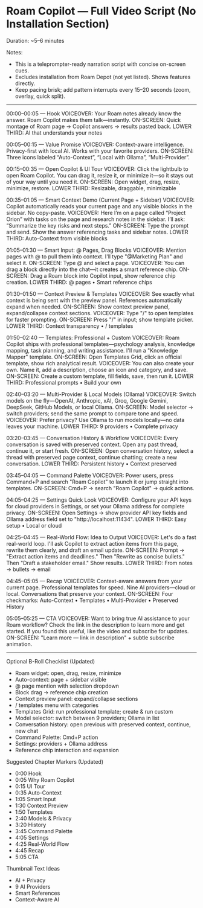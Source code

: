 # Roam Copilot — Full Video Script (No Installation Section)

Duration: ~5–6 minutes

Notes:

- This is a teleprompter-ready narration script with concise on-screen cues.
- Excludes installation from Roam Depot (not yet listed). Shows features directly.
- Keep pacing brisk; add pattern interrupts every 15–20 seconds (zoom, overlay, quick split).

---

00:00–00:05 — Hook
VOICEOVER: Your Roam notes already know the answer. Roam Copilot makes them talk—instantly.
ON-SCREEN: Quick montage of Roam page → Copilot answers → results pasted back.
LOWER THIRD: AI that understands your notes

00:05–00:15 — Value Promise
VOICEOVER: Context-aware intelligence. Privacy-first with local AI. Works with your favorite providers.
ON-SCREEN: Three icons labeled “Auto-Context”, “Local with Ollama”, “Multi-Provider”.

00:15–00:35 — Open Copilot & UI Tour
VOICEOVER: Click the lightbulb to open Roam Copilot. You can drag it, resize it, or minimize it—so it stays out of your way until you need it.
ON-SCREEN: Open widget, drag, resize, minimize, restore.
LOWER THIRD: Resizable, draggable, minimizable

00:35–01:05 — Smart Context Demo (Current Page + Sidebar)
VOICEOVER: Copilot automatically reads your current page and any visible blocks in the sidebar. No copy-paste.
VOICEOVER: Here I’m on a page called “Project Orion” with tasks on the page and research notes in the sidebar. I’ll ask: “Summarize the key risks and next steps.”
ON-SCREEN: Type the prompt and send. Show the answer referencing tasks and sidebar notes.
LOWER THIRD: Auto-Context from visible blocks

01:05–01:30 — Smart Input: @ Pages, Drag Blocks
VOICEOVER: Mention pages with @ to pull them into context. I'll type "@Marketing Plan" and select it.
ON-SCREEN: Type @ and select a page.
VOICEOVER: You can drag a block directly into the chat—it creates a smart reference chip.
ON-SCREEN: Drag a Roam block into Copilot input, show reference chip creation.
LOWER THIRD: @ pages • Smart reference chips

01:30–01:50 — Context Preview & Templates
VOICEOVER: See exactly what context is being sent with the preview panel. References automatically expand when needed.
ON-SCREEN: Show context preview panel, expand/collapse context sections.
VOICEOVER: Type "/" to open templates for faster prompting.
ON-SCREEN: Press "/" in input; show template picker.
LOWER THIRD: Context transparency • / templates

01:50–02:40 — Templates: Professional + Custom
VOICEOVER: Roam Copilot ships with professional templates—psychology analysis, knowledge mapping, task planning, and writing assistance. I'll run a "Knowledge Mapper" template.
ON-SCREEN: Open Templates Grid, click an official template, show rich analytical result.
VOICEOVER: You can also create your own. Name it, add a description, choose an icon and category, and save.
ON-SCREEN: Create a custom template, fill fields, save, then run it.
LOWER THIRD: Professional prompts • Build your own

02:40–03:20 — Multi-Provider & Local Models (Ollama)
VOICEOVER: Switch models on the fly—OpenAI, Anthropic, xAI, Groq, Google Gemini, DeepSeek, GitHub Models, or local Ollama.
ON-SCREEN: Model selector → switch providers; send the same prompt to compare tone and speed.
VOICEOVER: Prefer privacy? Use Ollama to run models locally—no data leaves your machine.
LOWER THIRD: 9 providers • Complete privacy

03:20–03:45 — Conversation History & Workflow
VOICEOVER: Every conversation is saved with preserved context. Open any past thread, continue it, or start fresh.
ON-SCREEN: Open conversation history, select a thread with preserved page context, continue chatting; create a new conversation.
LOWER THIRD: Persistent history • Context preserved

03:45–04:05 — Command Palette
VOICEOVER: Power users, press Command+P and search "Roam Copilot" to launch it or jump straight into templates.
ON-SCREEN: Cmd+P → search "Roam Copilot" → quick actions.

04:05–04:25 — Settings Quick Look
VOICEOVER: Configure your API keys for cloud providers in Settings, or set your Ollama address for complete privacy.
ON-SCREEN: Open Settings → show provider API key fields and Ollama address field set to "http://localhost:11434".
LOWER THIRD: Easy setup • Local or cloud

04:25–04:45 — Real-World Flow: Idea to Output
VOICEOVER: Let's do a fast real-world loop. I'll ask Copilot to extract action items from this page, rewrite them clearly, and draft an email update.
ON-SCREEN: Prompt → "Extract action items and deadlines." Then "Rewrite as concise bullets." Then "Draft a stakeholder email." Show results.
LOWER THIRD: From notes → bullets → email

04:45–05:05 — Recap
VOICEOVER: Context-aware answers from your current page. Professional templates for speed. Nine AI providers—cloud or local. Conversations that preserve your context.
ON-SCREEN: Four checkmarks: Auto-Context • Templates • Multi-Provider • Preserved History

05:05–05:25 — CTA
VOICEOVER: Want to bring true AI assistance to your Roam workflow? Check the link in the description to learn more and get started. If you found this useful, like the video and subscribe for updates.
ON-SCREEN: "Learn more — link in description" + subtle subscribe animation.

---

Optional B-Roll Checklist (Updated)

- Roam widget: open, drag, resize, minimize
- Auto-context: page + sidebar visible
- @ page mention with selection dropdown
- Block drag → reference chip creation
- Context preview panel: expand/collapse sections
- / templates menu with categories
- Templates Grid: run professional template; create & run custom
- Model selector: switch between 9 providers; Ollama in list
- Conversation history: open previous with preserved context, continue, new chat
- Command Palette: Cmd+P action
- Settings: providers + Ollama address
- Reference chip interaction and expansion

Suggested Chapter Markers (Updated)

- 0:00 Hook
- 0:05 Why Roam Copilot
- 0:15 UI Tour
- 0:35 Auto-Context
- 1:05 Smart Input
- 1:30 Context Preview
- 1:50 Templates
- 2:40 Models & Privacy
- 3:20 History
- 3:45 Command Palette
- 4:05 Settings
- 4:25 Real-World Flow
- 4:45 Recap
- 5:05 CTA

Thumbnail Text Ideas

- AI + Privacy
- 9 AI Providers
- Smart References
- Context-Aware AI
